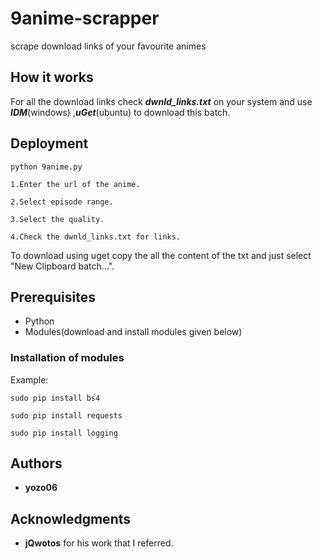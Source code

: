 # 9anime-scrapper
scrape download links of your favourite animes

## How it works
For all the download links check ***dwnld_links.txt*** on your system and use ***IDM***(windows) ,***uGet***(ubuntu) to download this batch.

## Deployment
```
python 9anime.py
```
```
1.Enter the url of the anime.
```
```
2.Select episode range.
```
```
3.Select the quality.
```
```
4.Check the dwnld_links.txt for links.
```
To download using uget copy the all the content of the txt and just select "New Clipboard batch...".

## Prerequisites
* Python
* Modules(download and install modules given below)
### Installation of modules
Example:
```
sudo pip install bs4
```
```
sudo pip install requests
```
```
sudo pip install logging
```

## Authors

* **yozo06**

## Acknowledgments
* **jQwotos** for his work that I referred.
